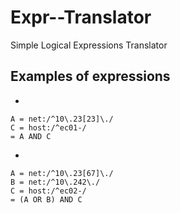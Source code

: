 # Expr--Translator
Simple Logical Expressions Translator

## Examples of expressions
* 
```
A = net:/^10\.23[23]\./
C = host:/^ec01-/
= A AND C
```

*
```
A = net:/^10\.23[67]\./
B = net:/^10\.242\./
C = host:/^ec02-/
= (A OR B) AND C
```
